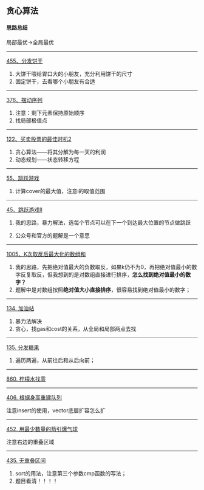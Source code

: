 ## 贪心算法

#### 思路总结

局部最优->全局最优

----

[455、分发饼干](https://leetcode-cn.com/problems/assign-cookies/)

1. 大饼干喂给胃口大的小朋友，充分利用饼干的尺寸
2. 固定饼干，去看哪个小朋友有合适

---

[376、摆动序列](https://leetcode-cn.com/problems/wiggle-subsequence/)

1. 注意：剩下元素保持原始顺序
2. 找局部极值点

---

[122、买卖股票的最佳时机2](https://leetcode-cn.com/problems/best-time-to-buy-and-sell-stock-ii/)

1. 贪心算法——将其分解为每一天的利润
2. 动态规划——状态转移方程

---

[55、跳跃游戏](https://leetcode-cn.com/problems/jump-game/)

1. 计算cover的最大值，注意i的取值范围

---

[45、跳跃游戏II](https://leetcode-cn.com/problems/jump-game-ii/)

1. 我的思路，暴力解法，选每个节点可以在下一个到达最大位置的节点做跳跃

2. 公众号和官方的题解是一个意思

---

[1005、K次取反后最大化的数组和](https://leetcode-cn.com/problems/maximize-sum-of-array-after-k-negations/)

1. 我的思路，先把绝对值最大的负数取反，如果k仍不为0，再把绝对值最小的数字反复取反，但我想到的是对数组直接进行排序，**怎么找到绝对值最小的数字？**
2. 题解中是对数组按照**绝对值大小直接排序**，很容易找到绝对值最小的数字；

---

[134. 加油站](https://leetcode-cn.com/problems/gas-station/)

1. 暴力法解决
2. 贪心，找gas和cost的关系，从全局和局部两点去找

---

[135. 分发糖果](https://leetcode-cn.com/problems/candy/)

1. 遍历两遍，从前往后和从后向前；

---

[860. 柠檬水找零](https://leetcode-cn.com/problems/lemonade-change/)

---

[406. 根据身高重建队列](https://leetcode-cn.com/problems/queue-reconstruction-by-height/)

注意insert的使用，vector底层扩容怎么扩

---

[452. 用最少数量的箭引爆气球](https://leetcode-cn.com/problems/minimum-number-of-arrows-to-burst-balloons/)

注意右边的重叠区域

---

[435. 无重叠区间](https://leetcode-cn.com/problems/non-overlapping-intervals/)

1. sort的用法，注意第三个参数cmp函数的写法；
2. 题目看清！！！！